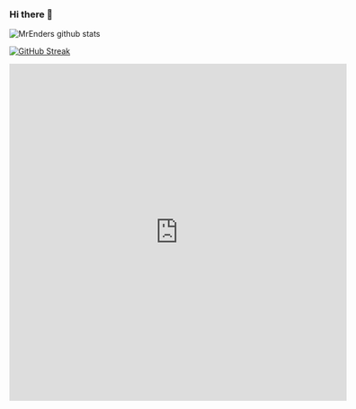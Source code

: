 ### Hi there 👋

![MrEnders github stats](https://github-readme-stats.vercel.app/api?username=MrEnder0)

[![GitHub Streak](https://github-readme-streak-stats.herokuapp.com/?user=MrEnder0)](https://git.io/streak-stats)

<iframe width="600" height="600" src="https://ionicabizau.github.io/github-profile-languages/api.html?mrender0" frameborder="0"></iframe>
